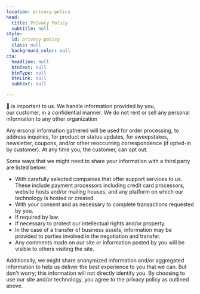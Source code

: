 ```yaml
---
location: privacy-policy
head:
  title: Privacy Policy
  subtitle: null
style:
  id: privacy-policy
  class: null
  background_color: null
cta:
  headline: null
  btnText: null
  btnType: null
  btnLink: null
  subtext: null

---
```


🤔 is important to us. We handle information provided by you,  
our customer, in a confidential manner. We do not rent or sell any personal information to any other organization 

Any ersonal information gathered will be used for order processing, to address inquiries, for product or status updates, for sweepstakes, newsletter, coupons, and/or other reoccurring correspondence (if opted-in by customer). At any time you, the customer, can opt out.

Some ways that we might need to share your information with a third party are listed below:

*   With carefully selected companies that offer support services to us. These include payment processors including credit card processors, website hosts and/or mailing houses, and any platform on which our technology is hosted or created.
*   With your consent and as necessary to complete transactions requested by you.
*   If required by law.
*   If necessary to protect our intellectual rights and/or property.
*   In the case of a transfer of business assets, information may be provided to parties involved in the negotiation and transfer.
*   Any comments made on our site or information posted by you will be visible to others visiting the site.

Additionally, we might share anonymized information and/or aggregated information to help us deliver the best experience to you that we can. But don't worry; this information will not directly identify you. By choosing to use our site and/or technology, you agree to the privacy policy as outlined above.


